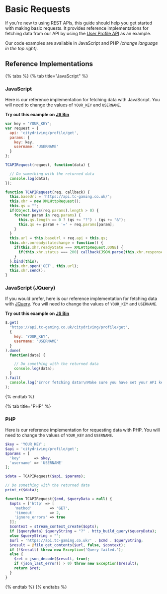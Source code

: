 # Basic Requests

If you're new to using REST APIs, this guide should help you get started with making basic requests. It provides reference implementations for fetching data from our API by using the [User Profile API](../apis/citydriving-statistics-api/user-profile-api.md) as an example.

Our code examples are available in JavaScript and PHP _\(change language in the top right\)._

## Reference Implementations

{% tabs %}
{% tab title="JavaScript" %}
### JavaScript

Here is our reference implementation for fetching data with JavaScript. You will need to change the values of `YOUR_KEY` and `USERNAME`.

**Try out this example on** [**JS Bin**](https://jsbin.com/luqawoy/edit?js,console)

```javascript
var key = 'YOUR_KEY';
var request = {
  api: 'citydriving/profile/get',
  params: {
    key: key,
    username: 'USERNAME'
  }
};

TCAPIRequest(request, function(data) {

  // Do something with the returned data
  console.log(data);
});

function TCAPIRequest(req, callback) {
  this.baseUrl = 'https://api.tc-gaming.co.uk/';
  this.xhr = new XMLHttpRequest();
  this.qs = "";
  if(Object.keys(req.params).length > 0) {
    for(var param in req.params) {
      this.qs.length == 0 ? (qs += "?") : (qs += "&");
      this.qs += param + '=' + req.params[param];
    }
  }
  this.url = this.baseUrl + req.api + this.qs;
  this.xhr.onreadystatechange = function() {
    if(this.xhr.readyState === XMLHttpRequest.DONE) {
      if(this.xhr.status === 200) callback(JSON.parse(this.xhr.response));
    }
  }.bind(this);
  this.xhr.open('GET', this.url);
  this.xhr.send();
}
```

### JavaScript \(JQuery\)

If you would prefer, here is our reference implementation for fetching data with [JQuery](https://jquery.org). You will need to change the values of `YOUR_KEY` and `USERNAME`.

**Try out this example on** [**JS Bin**](https://jsbin.com/yecomiq/edit?js,console)

```javascript
$.get(
  "https://api.tc-gaming.co.uk/citydriving/profile/get",
  {
    key: 'YOUR_KEY',
    username: 'USERNAME'
  }
).done(
  function(data) {

    // Do something with the returned data
    console.log(data);
  }
).fail(
  console.log('Error fetching data!\nMake sure you have set your API key and parameters.')
);
```
{% endtab %}

{% tab title="PHP" %}
### PHP

Here is our reference implementation for requesting data with PHP. You will need to change the values of `YOUR_KEY` and `USERNAME`.

```php
$key = 'YOUR_KEY';
$api = 'citydriving/profile/get';
$params = [
  'key'      => $key,
  'username' => 'USERNAME'
];

$data = TCAPIRequest($api, $params);

// Do something with the returned data
print_r($data);

function TCAPIRequest($cmd, $queryData = null) {
  $opts = ['http' => [
    'method'        => 'GET',
    'timeout'       => 2,
    'ignore_errors' => true
  ]];
  $context = stream_context_create($opts);
  if ($queryData) $queryString = "?" . http_build_query($queryData);
  else $queryString = "";
  $url = 'https://api.tc-gaming.co.uk/' . $cmd . $queryString;
  $result = @file_get_contents($url, false, $context);
  if (!$result) throw new Exception('Query failed.');
  else {
    $ret = json_decode($result, true);
    if (json_last_error() > 0) throw new Exception($result);
    return $ret;
  }
}
```
{% endtab %}
{% endtabs %}

